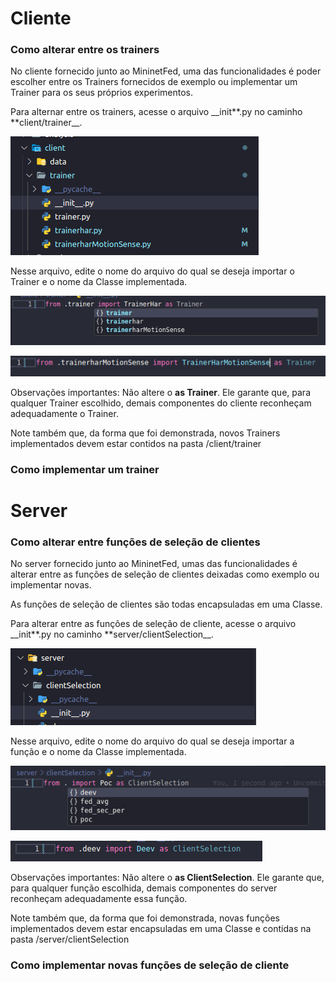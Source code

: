 # Cliente

### Como alterar entre os trainers

No cliente fornecido junto ao MininetFed, uma das funcionalidades é poder escolher entre os Trainers fornecidos de exemplo ou implementar um Trainer para os seus próprios experimentos.

Para alternar entre os trainers, acesse o arquivo \_\_init**.py no caminho **client/trainer\_\_.

![Alt text](image.png)

Nesse arquivo, edite o nome do arquivo do qual se deseja importar o Trainer e o nome da Classe implementada.

![Alt text](image-1.png)

![Alt text](image-2.png)

Observações importantes: Não altere o **as Trainer**. Ele garante que, para qualquer Trainer escolhido, demais componentes do cliente reconheçam adequadamente o Trainer.

Note também que, da forma que foi demonstrada, novos Trainers implementados devem estar contidos na pasta /client/trainer

### Como implementar um trainer

# Server

### Como alterar entre funções de seleção de clientes

No server fornecido junto ao MininetFed, umas das funcionalidades é alterar entre as funções de seleção de clientes deixadas como exemplo ou implementar novas.

As funções de seleção de clientes são todas encapsuladas em uma Classe.

Para alterar entre as funções de seleção de cliente, acesse o arquivo \_\_init**.py no caminho **server/clientSelection\_\_.

![Alt text](image-3.png)

Nesse arquivo, edite o nome do arquivo do qual se deseja importar a função e o nome da Classe implementada.

![Alt text](image-4.png)

![Alt text](image-5.png)

Observações importantes: Não altere o **as ClientSelection**. Ele garante que, para qualquer função escolhida, demais componentes do server reconheçam adequadamente essa função.

Note também que, da forma que foi demonstrada, novas funções implementados devem estar encapsuladas em uma Classe e contidas na pasta /server/clientSelection

### Como implementar novas funções de seleção de cliente
